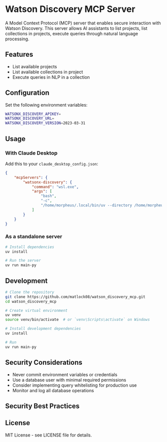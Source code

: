 # Watson Discovery MCP Server

A Model Context Protocol (MCP) server that enables secure interaction with Watson Discovery. This server allows AI assistants to list projects, list collections in projects, execute queries through natural language processing.

## Features

- List available projects
- List available collections in project
- Execute queries in NLP in a collection



## Configuration

Set the following environment variables:

```bash
WATSONX_DISCOVERY_APIKEY=
WATSONX_DISCOVERY_URL=
WATSONX_DISCOVERY_VERSION=2023-03-31
```

## Usage

### With Claude Desktop

Add this to your `claude_desktop_config.json`:

```json
{
	"mcpServers": {
		"watsonx-discovery": {
			"command": "wsl.exe",
			"args": [
				"bash",
				"-c",
				"/home/morpheus/.local/bin/uv --directory /home/morpheus/workspace/mcp-discovery run main.py"
			]
		}
	}
}
```

### As a standalone server

```bash
# Install dependencies
uv install 

# Run the server
uv run main-py
```

## Development

```bash
# Clone the repository
git clone https://github.com/matlock08/watson_discovery_mcp.git
cd watson_discovery_mcp

# Create virtual environment
uv venv 
source venv/bin/activate  # or `venv\Scripts\activate` on Windows

# Install development dependencies
uv install

# Run 
uv run main-py
```

## Security Considerations

- Never commit environment variables or credentials
- Use a database user with minimal required permissions
- Consider implementing query whitelisting for production use
- Monitor and log all database operations

## Security Best Practices

## License

MIT License - see LICENSE file for details.







